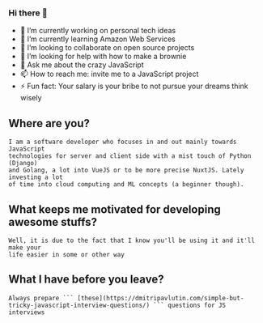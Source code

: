 ### Hi there 👋

- 🔭 I’m currently working on personal tech ideas
- 🌱 I’m currently learning Amazon Web Services
- 👯 I’m looking to collaborate on open source projects
- 🤔 I’m looking for help with how to make a brownie
- 💬 Ask me about the crazy JavaScript
- 📫 How to reach me: invite me to a JavaScript project
- ⚡ Fun fact: Your salary is your bribe to not pursue your dreams think wisely

## Where are you?
 ```
 I am a software developer who focuses in and out mainly towards JavaScript
 technologies for server and client side with a mist touch of Python (Django)
 and Golang, a lot into VueJS or to be more precise NuxtJS. Lately investing a lot
 of time into cloud computing and ML concepts (a beginner though).
 ```
 
## What keeps me motivated for developing awesome stuffs?
```
Well, it is due to the fact that I know you'll be using it and it'll make your 
life easier in some or other way
```

## What I have before you leave?
```
Always prepare ``` [these](https://dmitripavlutin.com/simple-but-tricky-javascript-interview-questions/) ``` questions for JS interviews
```
